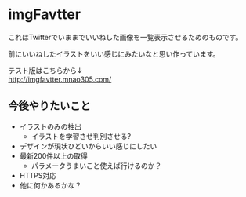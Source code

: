 # imgFavtter
これはTwitterでいままでいいねした画像を一覧表示させるためのものです。

前にいいねしたイラストをいい感じにみたいなと思い作っています。

テスト版はこちらから↓  
http://imgfavtter.mnao305.com/
## 今後やりたいこと
- イラストのみの抽出
	+ イラストを学習させ判別させる?
- デザインが現状ひどいからいい感じにしたい
- 最新200件以上の取得
	+ パラメータうまいこと使えば行けるのか？
- HTTPS対応
- 他に何かあるかな？